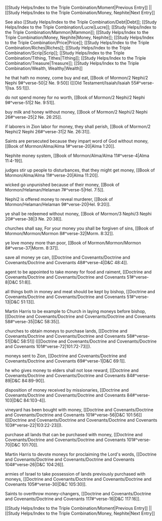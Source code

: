 [[Study Helps/Index to the Triple Combination/Moment|Previous Entry]]  ||  [[Study Helps/Index to the Triple Combination/Money, Nephite|Next Entry]]

 See also [[Study Helps/Index to the Triple Combination/Debt|Debt]]; [[Study Helps/Index to the Triple Combination/Lucre|Lucre]]; [[Study Helps/Index to the Triple Combination/Mammon|Mammon]]; [[Study Helps/Index to the Triple Combination/Money, Nephite|Money, Nephite]]; [[Study Helps/Index to the Triple Combination/Price|Price]]; [[Study Helps/Index to the Triple Combination/Riches|Riches]]; [[Study Helps/Index to the Triple Combination/Scrip|Scrip]]; [[Study Helps/Index to the Triple Combination/Tithing, Tithes|Tithing]]; [[Study Helps/Index to the Triple Combination/Treasure|Treasure]]; [[Study Helps/Index to the Triple Combination/Wealth, Wealthy|Wealth]]

 he that hath no money, come buy and eat, [[Book of Mormon/2 Nephi/2 Nephi 9#^verse-50|2 Ne. 9:50]] ([[Old Testament/Isaiah/Isaiah 55#^verse-1|Isa. 55:1]]).

 do not spend money for no worth, [[Book of Mormon/2 Nephi/2 Nephi 9#^verse-51|2 Ne. 9:51]].

 buy milk and honey without money, [[Book of Mormon/2 Nephi/2 Nephi 26#^verse-25|2 Ne. 26:25]].

 if laborers in Zion labor for money, they shall perish, [[Book of Mormon/2 Nephi/2 Nephi 26#^verse-31|2 Ne. 26:31]].

 Saints are persecuted because they impart word of God without money, [[Book of Mormon/Alma/Alma 1#^verse-20|Alma 1:20]].

 Nephite money system, [[Book of Mormon/Alma/Alma 11#^verse-4|Alma 11:4-19]].

 judges stir up people to disturbances, that they might get money, [[Book of Mormon/Alma/Alma 11#^verse-20|Alma 11:20]].

 wicked go unpunished because of their money, [[Book of Mormon/Helaman/Helaman 7#^verse-5|Hel. 7:5]].

 Nephi2 is offered money to reveal murderer, [[Book of Mormon/Helaman/Helaman 9#^verse-20|Hel. 9:20]].

 ye shall be redeemed without money, [[Book of Mormon/3 Nephi/3 Nephi 20#^verse-38|3 Ne. 20:38]].

 churches shall say, For your money you shall be forgiven of sins, [[Book of Mormon/Mormon/Mormon 8#^verse-32|Morm. 8:32]].

 ye love money more than poor, [[Book of Mormon/Mormon/Mormon 8#^verse-37|Morm. 8:37]].

 save all money ye can, [[Doctrine and Covenants/Doctrine and Covenants/Doctrine and Covenants 48#^verse-4|D&C 48:4]].

 agent to be appointed to take money for food and raiment, [[Doctrine and Covenants/Doctrine and Covenants/Doctrine and Covenants 51#^verse-8|D&C 51:8]].

 all things both in money and meat should be kept by bishop, [[Doctrine and Covenants/Doctrine and Covenants/Doctrine and Covenants 51#^verse-13|D&C 51:13]].

 Martin Harris to be example to Church in laying moneys before bishop, [[Doctrine and Covenants/Doctrine and Covenants/Doctrine and Covenants 58#^verse-35|D&C 58:35]].

 churches to obtain moneys to purchase lands, [[Doctrine and Covenants/Doctrine and Covenants/Doctrine and Covenants 58#^verse-51|D&C 58:51]] ([[Doctrine and Covenants/Doctrine and Covenants/Doctrine and Covenants 101#^verse-72|101:72-73]]).

 moneys sent to Zion, [[Doctrine and Covenants/Doctrine and Covenants/Doctrine and Covenants 69#^verse-1|D&C 69:1]].

 he who gives money to elders shall not lose reward, [[Doctrine and Covenants/Doctrine and Covenants/Doctrine and Covenants 84#^verse-89|D&C 84:89-90]].

 disposition of money received by missionaries, [[Doctrine and Covenants/Doctrine and Covenants/Doctrine and Covenants 84#^verse-103|D&C 84:103-4]].

 vineyard has been bought with money, [[Doctrine and Covenants/Doctrine and Covenants/Doctrine and Covenants 101#^verse-56|D&C 101:56]] ([[Doctrine and Covenants/Doctrine and Covenants/Doctrine and Covenants 103#^verse-22|103:22-23]]).

 purchase all lands that can be purchased with money, [[Doctrine and Covenants/Doctrine and Covenants/Doctrine and Covenants 101#^verse-70|D&C 101:70]].

 Martin Harris to devote moneys for proclaiming the Lord's words, [[Doctrine and Covenants/Doctrine and Covenants/Doctrine and Covenants 104#^verse-26|D&C 104:26]].

 armies of Israel to take possession of lands previously purchased with moneys, [[Doctrine and Covenants/Doctrine and Covenants/Doctrine and Covenants 105#^verse-30|D&C 105:30]].

 Saints to overthrow money-changers, [[Doctrine and Covenants/Doctrine and Covenants/Doctrine and Covenants 117#^verse-16|D&C 117:16]].

[[Study Helps/Index to the Triple Combination/Moment|Previous Entry]]  ||  [[Study Helps/Index to the Triple Combination/Money, Nephite|Next Entry]]